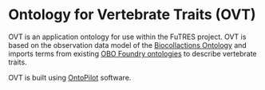# Ontology for Vertebrate Traits (OVT)

OVT is an application ontology for use within the FuTRES project. OVT is based on the observation data model of the [Biocollactions Ontology](https://github.com/BiodiversityOntologies/bco) and imports terms from existing [OBO Foundry ontologies](http://www.obofoundry.org/) to describe vertebrate traits. 

OVT is built using [OntoPilot](https://github.com/stuckyb/ontopilot) software.
